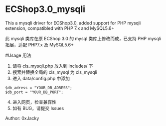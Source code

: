 # ECShop3.0_mysqli
This a mysqli driver for ECShop3.0, added support for PHP mysqli extension, compatibled with PHP 7.x and MySQL5.6+

此 mysqli 类库在原 ECShop 3.0 的 mysql 类库上修改而成，已支持 PHP mysqli 拓展，适配 PHP7.x 及 MySQL5.6+

#Usage 用法

1. 请将 cls_mysqli.php 放入到 includes/ 下
2. 搜索并替换全局的 cls_mysql 为 cls_mysqli
3. 进入 data/config.php 中添加
```
$db_adress = "YOUR_DB_ADRESS";
$db_port = "YOUR_DB_PORT";
```
4. 进入网页，检查兼容性
5. 如有 BUG，请提交 Issues

Author: 0xJacky
